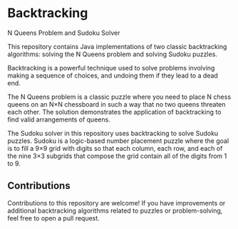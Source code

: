 # Backtracking

 N Queens Problem and Sudoku Solver

This repository contains Java implementations of two classic backtracking algorithms: solving the N Queens problem and solving Sudoku puzzles. 

Backtracking is a powerful technique used to solve problems involving making a sequence of choices, and undoing them if they lead to a dead end.

The N Queens problem is a classic puzzle where you need to place N chess queens on an N×N chessboard in such a way that no two queens threaten each other. The solution demonstrates the application of backtracking to find valid arrangements of queens.

The Sudoku solver in this repository uses backtracking to solve Sudoku puzzles. Sudoku is a logic-based number placement puzzle where the goal is to fill a 9×9 grid with digits so that each column, each row, and each of the nine 3×3 subgrids that compose the grid contain all of the digits from 1 to 9.

## Contributions

Contributions to this repository are welcome! If you have improvements or additional backtracking algorithms related to puzzles or problem-solving, feel free to open a pull request.

